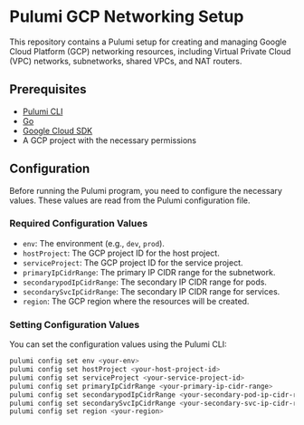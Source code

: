 # Pulumi GCP Networking Setup

This repository contains a Pulumi setup for creating and managing Google Cloud Platform (GCP) networking resources, including Virtual Private Cloud (VPC) networks, subnetworks, shared VPCs, and NAT routers.

## Prerequisites

- [Pulumi CLI](https://www.pulumi.com/docs/get-started/install/)
- [Go](https://golang.org/doc/install)
- [Google Cloud SDK](https://cloud.google.com/sdk/docs/install)
- A GCP project with the necessary permissions

## Configuration

Before running the Pulumi program, you need to configure the necessary values. These values are read from the Pulumi configuration file.

### Required Configuration Values

- `env`: The environment (e.g., `dev`, `prod`).
- `hostProject`: The GCP project ID for the host project.
- `serviceProject`: The GCP project ID for the service project.
- `primaryIpCidrRange`: The primary IP CIDR range for the subnetwork.
- `secondarypodIpCidrRange`: The secondary IP CIDR range for pods.
- `secondarySvcIpCidrRange`: The secondary IP CIDR range for services.
- `region`: The GCP region where the resources will be created.

### Setting Configuration Values

You can set the configuration values using the Pulumi CLI:

```sh
pulumi config set env <your-env>
pulumi config set hostProject <your-host-project-id>
pulumi config set serviceProject <your-service-project-id>
pulumi config set primaryIpCidrRange <your-primary-ip-cidr-range>
pulumi config set secondarypodIpCidrRange <your-secondary-pod-ip-cidr-range>
pulumi config set secondarySvcIpCidrRange <your-secondary-svc-ip-cidr-range>
pulumi config set region <your-region>